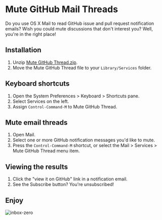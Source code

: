 # Mute GitHub Mail Threads

Do you use OS X Mail to read GitHub issue and pull request notification emails? Wish you
could mute discussions that don't interest you? Well, you're in the right place!

## Installation

1. Unzip [Mute GitHub Thread.zip](https://github.com/dgraham/mute-github-thread/raw/f048fc035218a6ed586856e872770c69d81fbc13/Mute%20GitHub%20Thread.zip).
2. Move the Mute GitHub Thread file to your `Library/Services` folder.

## Keyboard shortcuts

1. Open the System Preferences > Keyboard > Shortcuts pane.
2. Select Services on the left.
3. Assign `Control-Command-M` to Mute GitHub Thread.

## Mute email threads

1. Open Mail.
2. Select one or more GitHub notification messages you'd like to mute.
3. Press the `Control-Command-M` shortcut, or select the Mail > Services > Mute GitHub Thread menu item.

## Viewing the results

1. Click the "view it on GitHub" link in a notification email.
2. See the Subscribe button? You're unsubscribed!

## Enjoy

![inbox-zero](https://cloud.githubusercontent.com/assets/122102/4683550/a4923134-5627-11e4-8c0a-748145f58daf.png)
